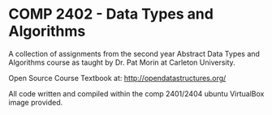 COMP 2402 - Data Types and Algorithms
========
A collection of assignments from the second year Abstract Data Types and Algorithms course as taught by Dr. Pat Morin at Carleton University.

Open Source Course Textbook at: http://opendatastructures.org/

All code written and compiled within the comp 2401/2404 ubuntu VirtualBox image provided.
